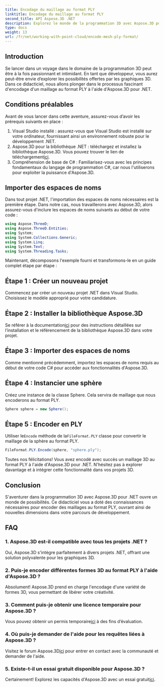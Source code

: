 ```yaml
---
title: Encodage du maillage au format PLY
linktitle: Encodage du maillage au format PLY
second_title: API Aspose.3D .NET
description: Explorez le monde de la programmation 3D avec Aspose.3D pour .NET. Apprenez à encoder des maillages au format PLY sans effort. Élevez votre jeu de développement !
type: docs
weight: 13
url: /fr/net/working-with-point-cloud/encode-mesh-ply-format/
---
```

## Introduction
Se lancer dans un voyage dans le domaine de la programmation 3D peut être à la fois passionnant et intimidant. En tant que développeur, vous aurez peut-être envie d’explorer les possibilités offertes par les graphiques 3D. Dans ce didacticiel, nous allons plonger dans le processus fascinant d'encodage d'un maillage au format PLY à l'aide d'Aspose.3D pour .NET.
## Conditions préalables
Avant de vous lancer dans cette aventure, assurez-vous d’avoir les prérequis suivants en place :
1. Visual Studio installé : assurez-vous que Visual Studio est installé sur votre ordinateur, fournissant ainsi un environnement robuste pour le développement .NET.
2. Aspose.3D pour la bibliothèque .NET : téléchargez et installez la bibliothèque Aspose.3D. Vous pouvez trouver le lien de téléchargement[ici](https://releases.aspose.com/3d/net/).
3. Compréhension de base de C# : Familiarisez-vous avec les principes fondamentaux du langage de programmation C#, car nous l'utiliserons pour exploiter la puissance d'Aspose.3D.
## Importer des espaces de noms
Dans tout projet .NET, l'importation des espaces de noms nécessaires est la première étape. Dans notre cas, nous travaillerons avec Aspose.3D, alors assurez-vous d'inclure les espaces de noms suivants au début de votre code :
```csharp
using Aspose.ThreeD;
using Aspose.ThreeD.Entities;
using System;
using System.Collections.Generic;
using System.Linq;
using System.Text;
using System.Threading.Tasks;
```
Maintenant, décomposons l'exemple fourni et transformons-le en un guide complet étape par étape :
## Étape 1 : Créer un nouveau projet
Commencez par créer un nouveau projet .NET dans Visual Studio. Choisissez le modèle approprié pour votre candidature.
## Étape 2 : Installer la bibliothèque Aspose.3D
 Se référer à la documentation[ici](https://reference.aspose.com/3d/net/) pour des instructions détaillées sur l’installation et le référencement de la bibliothèque Aspose.3D dans votre projet.
## Étape 3 : Importer des espaces de noms
Comme mentionné précédemment, importez les espaces de noms requis au début de votre code C# pour accéder aux fonctionnalités d'Aspose.3D.
## Étape 4 : Instancier une sphère
Créez une instance de la classe Sphere. Cela servira de maillage que nous encoderons au format PLY.
```csharp
Sphere sphere = new Sphere();
```
## Étape 5 : Encoder en PLY
 Utiliser le`Encode` méthode de la`FileFormat.PLY` classe pour convertir le maillage de la sphère au format PLY.
```csharp
FileFormat.PLY.Encode(sphere, "sphere.ply");
```
Toutes nos félicitations! Vous avez encodé avec succès un maillage 3D au format PLY à l'aide d'Aspose.3D pour .NET. N'hésitez pas à explorer davantage et à intégrer cette fonctionnalité dans vos projets 3D.
## Conclusion
S'aventurer dans la programmation 3D avec Aspose.3D pour .NET ouvre un monde de possibilités. Ce didacticiel vous a doté des connaissances nécessaires pour encoder des maillages au format PLY, ouvrant ainsi de nouvelles dimensions dans votre parcours de développement.
## FAQ
### 1. Aspose.3D est-il compatible avec tous les projets .NET ?
Oui, Aspose.3D s'intègre parfaitement à divers projets .NET, offrant une solution polyvalente pour les graphiques 3D.
### 2. Puis-je encoder différentes formes 3D au format PLY à l'aide d'Aspose.3D ?
Absolument! Aspose.3D prend en charge l'encodage d'une variété de formes 3D, vous permettant de libérer votre créativité.
### 3. Comment puis-je obtenir une licence temporaire pour Aspose.3D ?
 Vous pouvez obtenir un permis temporaire[ici](https://purchase.aspose.com/temporary-license/) à des fins d’évaluation.
### 4. Où puis-je demander de l'aide pour les requêtes liées à Aspose.3D ?
 Visitez le forum Aspose.3D[ici](https://forum.aspose.com/c/3d/18) pour entrer en contact avec la communauté et demander de l'aide.
### 5. Existe-t-il un essai gratuit disponible pour Aspose.3D ?
 Certainement! Explorez les capacités d'Aspose.3D avec un essai gratuit[ici](https://releases.aspose.com/).